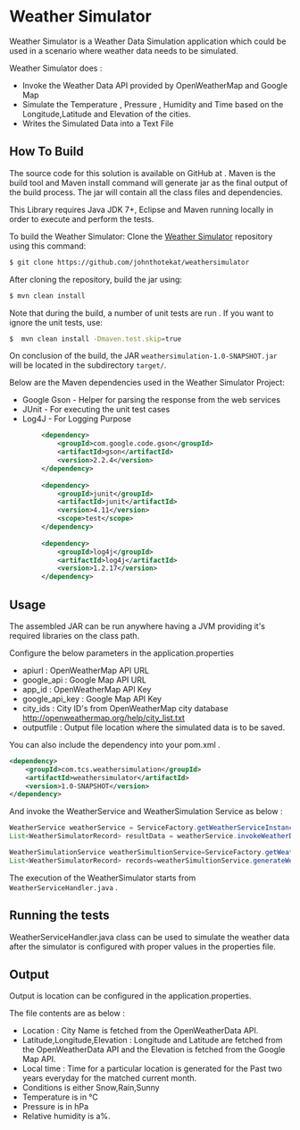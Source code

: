 # Weather Simulator

Weather Simulator is a Weather Data Simulation application which could be used in a scenario where weather data needs to be simulated. 

Weather Simulator does :
- Invoke the Weather Data API provided by OpenWeatherMap and Google Map
- Simulate the Temperature , Pressure , Humidity and Time based on the Longitude,Latitude and Elevation of the cities.
- Writes the Simulated Data into a Text File


## How To Build

The source code for this solution is available on GitHub at .
Maven is the build tool and Maven install command will generate jar as the final output of the build process. The jar will contain all the class files and dependencies.

This Library requires Java JDK 7+, Eclipse and Maven running locally in order to execute and perform the tests.


To build the Weather Simulator:
Clone the [Weather Simulator](https://github.com/johnthotekat/weathersimulator) repository using this command:

```bash
$ git clone https://github.com/johnthotekat/weathersimulator
```
After cloning the repository, build the jar using:
```bash
$ mvn clean install
```
Note that during the build, a number of unit tests are run . If you want to ignore the unit tests, use:
```bash
$  mvn clean install -Dmaven.test.skip=true
```

On conclusion of the build, the JAR `weathersimulation-1.0-SNAPSHOT.jar` will be located in the subdirectory `target/`.

Below are the Maven dependencies used in the Weather Simulator Project:
- Google Gson	- Helper for parsing the response from the web services
- JUnit	- For executing the unit test cases
- Log4J	- For Logging Purpose
```xml
		<dependency>
			<groupId>com.google.code.gson</groupId>
			<artifactId>gson</artifactId>
			<version>2.2.4</version>
		</dependency>
		
		<dependency>
			<groupId>junit</groupId>
			<artifactId>junit</artifactId>
			<version>4.11</version>
			<scope>test</scope>
		</dependency>
		
		<dependency>
			<groupId>log4j</groupId>
			<artifactId>log4j</artifactId>
			<version>1.2.17</version>
		</dependency>
```

## Usage
The assembled JAR can be run anywhere having a JVM providing it's required libraries on the class path.

Configure the below parameters in the application.properties 

- apiurl : OpenWeatherMap API URL
- google_api : Google Map API URL 
- app_id : OpenWeatherMap API Key
- google_api_key : Google Map API Key
- city_ids : City ID's from OpenWeatherMap city database http://openweathermap.org/help/city_list.txt
- outputfile : Output file location where the simulated data is to be saved.

You can also include the dependency into your pom.xml .

```xml
<dependency>
	<groupId>com.tcs.weathersimulation</groupId>
	<artifactId>weathersimulator</artifactId>
	<version>1.0-SNAPSHOT</version>
</dependency>
```

And invoke the WeatherService and WeatherSimulation Service as below :  

```java
WeatherService weatherService = ServiceFactory.getWeatherServiceInstance();
List<WeatherSimulatorRecord> resultData = weatherService.invokeWeatherDataAPI();

WeatherSimulationService weatherSimultionService=ServiceFactory.getWeatherSimulationServiceInstance();
List<WeatherSimulatorRecord> records=weatherSimultionService.generateWeatherSimulationData(resultData);
```

The execution of the WeatherSimulator starts from `WeatherServiceHandler.java` .

## Running the tests
WeatherServiceHandler.java class can be used to simulate the weather data after the simulator is configured with proper values in the properties file.

## Output
Output is location can be configured in the application.properties.

The file contents are as below :

- Location : City Name is fetched from the OpenWeatherData API.
- Latitude,Longitude,Elevation : Longitude and Latitude are fetched from the OpenWeatherData API and the Elevation is fetched from the Google Map API.
- Local time : Time for a particular location is generated for the Past two years everyday for the matched current month.
- Conditions is either Snow,Rain,Sunny
- Temperature is in °C 
- Pressure is in hPa
- Relative humidity is a%.




